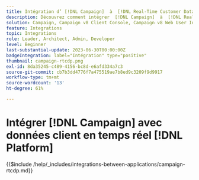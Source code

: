 ```yaml
---
title: Intégration d’ [!DNL Campaign]  à  [!DNL Real-Time Customer Data Platform]
description: Découvrez comment intégrer  [!DNL Campaign]  à  [!DNL Real-Time Customer Data Platform].
solution: Campaign, Campaign v8 Client Console, Campaign v8 Web User Interface, Real-Time Customer Data Platform
feature: Integrations
topic: Integrations
role: Leader, Architect, Admin, Developer
level: Beginner
last-substantial-update: 2023-06-30T00:00:00Z
badgeIntegration: label="Intégration" type="positive"
thumbnail: campaign-rtcdp.png
exl-id: 8da35245-c489-4156-bc8d-e6afd334a7c3
source-git-commit: cb7b3dd4776f7a475519ae7b8ed9c3209f9d9917
workflow-type: tm+mt
source-wordcount: '13'
ht-degree: 61%

---
```


# Intégrer [!DNL Campaign] avec données client en temps réel [!DNL Platform]

{{$include /help/_includes/integrations-between-applications/campaign-rtcdp.md}}
